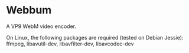 # Webbum
A VP9 WebM video encoder.

On Linux, the following packages are required (tested on Debian Jessie):
ffmpeg, libavutil-dev, libavfilter-dev, libavcodec-dev

